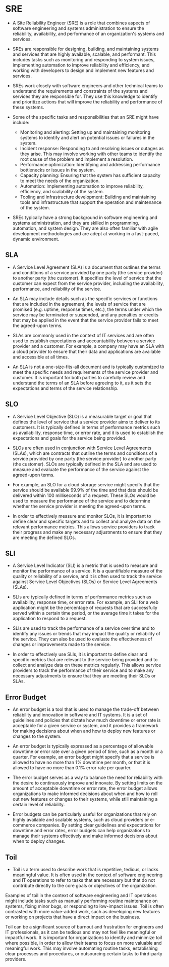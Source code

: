 # SRE

* A Site Reliability Engineer (SRE) is a role that combines aspects of software engineering and systems administration to ensure the reliability, availability, and performance of an organization's systems and services.

* SREs are responsible for designing, building, and maintaining systems and services that are highly available, scalable, and performant. This includes tasks such as monitoring and responding to system issues, implementing automation to improve reliability and efficiency, and working with developers to design and implement new features and services.

* SREs work closely with software engineers and other technical teams to understand the requirements and constraints of the systems and services they are responsible for. They use this knowledge to identify and prioritize actions that will improve the reliability and performance of these systems.

* Some of the specific tasks and responsibilities that an SRE might have include:

    * Monitoring and alerting: Setting up and maintaining monitoring systems to identify and alert on potential issues or failures in the system.
    * Incident response: Responding to and resolving issues or outages as they arise. This may involve working with other teams to identify the root cause of the problem and implement a resolution.
    * Performance optimization: Identifying and addressing performance bottlenecks or issues in the system.
    * Capacity planning: Ensuring that the system has sufficient capacity to meet the needs of the organization.
    * Automation: Implementing automation to improve reliability, efficiency, and scalability of the system.
    * Tooling and infrastructure development: Building and maintaining tools and infrastructure that support the operation and maintenance of the system.

* SREs typically have a strong background in software engineering and systems administration, and they are skilled in programming, automation, and system design. They are also often familiar with agile development methodologies and are adept at working in a fast-paced, dynamic environment.

## SLA

* A Service Level Agreement (SLA) is a document that outlines the terms and conditions of a service provided by one party (the service provider) to another party (the customer). It specifies the level of service that the customer can expect from the service provider, including the availability, performance, and reliability of the service.

* An SLA may include details such as the specific services or functions that are included in the agreement, the levels of service that are promised (e.g. uptime, response times, etc.), the terms under which the service may be terminated or suspended, and any penalties or credits that may be applied in the event that the service provider fails to meet the agreed-upon terms.

* SLAs are commonly used in the context of IT services and are often used to establish expectations and accountability between a service provider and a customer. For example, a company may have an SLA with a cloud provider to ensure that their data and applications are available and accessible at all times.

* An SLA is not a one-size-fits-all document and is typically customized to meet the specific needs and requirements of the service provider and customer. It is important for both parties to carefully review and understand the terms of an SLA before agreeing to it, as it sets the expectations and terms of the service relationship.

## SLO

* A Service Level Objective (SLO) is a measurable target or goal that defines the level of service that a service provider aims to deliver to its customers. It is typically defined in terms of performance metrics such as availability, response time, or error rate, and it is used to establish the expectations and goals for the service being provided.

* SLOs are often used in conjunction with Service Level Agreements (SLAs), which are contracts that outline the terms and conditions of a service provided by one party (the service provider) to another party (the customer). SLOs are typically defined in the SLA and are used to measure and evaluate the performance of the service against the agreed-upon terms.

* For example, an SLO for a cloud storage service might specify that the service should be available 99.9% of the time and that data should be delivered within 100 milliseconds of a request. These SLOs would be used to measure the performance of the service and to determine whether the service provider is meeting the agreed-upon terms.

* In order to effectively measure and monitor SLOs, it is important to define clear and specific targets and to collect and analyze data on the relevant performance metrics. This allows service providers to track their progress and make any necessary adjustments to ensure that they are meeting the defined SLOs.

## SLI

* A Service Level Indicator (SLI) is a metric that is used to measure and monitor the performance of a service. It is a quantifiable measure of the quality or reliability of a service, and it is often used to track the service against Service Level Objectives (SLOs) or Service Level Agreements (SLAs).

* SLIs are typically defined in terms of performance metrics such as availability, response time, or error rate. For example, an SLI for a web application might be the percentage of requests that are successfully served within a certain time period, or the average time it takes for the application to respond to a request.

* SLIs are used to track the performance of a service over time and to identify any issues or trends that may impact the quality or reliability of the service. They can also be used to evaluate the effectiveness of changes or improvements made to the service.

* In order to effectively use SLIs, it is important to define clear and specific metrics that are relevant to the service being provided and to collect and analyze data on these metrics regularly. This allows service providers to track the performance of their service and to make any necessary adjustments to ensure that they are meeting their SLOs or SLAs.

## Error Budget

* An error budget is a tool that is used to manage the trade-off between reliability and innovation in software and IT systems. It is a set of guidelines and policies that dictate how much downtime or error rate is acceptable for a given service or system, and it provides a framework for making decisions about when and how to deploy new features or changes to the system.

* An error budget is typically expressed as a percentage of allowable downtime or error rate over a given period of time, such as a month or a quarter. For example, an error budget might specify that a service is allowed to have no more than 1% downtime per month, or that it is allowed to have no more than 0.1% error rate per quarter.

* The error budget serves as a way to balance the need for reliability with the desire to continuously improve and innovate. By setting limits on the amount of acceptable downtime or error rate, the error budget allows organizations to make informed decisions about when and how to roll out new features or changes to their systems, while still maintaining a certain level of reliability.

* Error budgets can be particularly useful for organizations that rely on highly available and scalable systems, such as cloud providers or e-commerce companies. By setting clear guidelines and expectations for downtime and error rates, error budgets can help organizations to manage their systems effectively and make informed decisions about when to deploy changes.

## Toil

* Toil is a term used to describe work that is repetitive, tedious, or lacks meaningful value. It is often used in the context of software engineering and IT operations to refer to tasks that are necessary but that do not contribute directly to the core goals or objectives of the organization.

Examples of toil in the context of software engineering and IT operations might include tasks such as manually performing routine maintenance on systems, fixing minor bugs, or responding to low-impact issues. Toil is often contrasted with more value-added work, such as developing new features or working on projects that have a direct impact on the business.

Toil can be a significant source of burnout and frustration for engineers and IT professionals, as it can be tedious and may not feel like meaningful or impactful work. It is important for organizations to identify and minimize toil where possible, in order to allow their teams to focus on more valuable and meaningful work. This may involve automating routine tasks, establishing clear processes and procedures, or outsourcing certain tasks to third-party providers.

